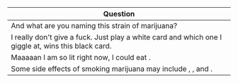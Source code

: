 Question |
--- |
And what are you naming this strain of marijuana? |
I really don't give a fuck. Just play a white card and which one I giggle at, wins this black card. |
Maaaaan I am so lit right now, I could eat <BLANK>. |
Some side effects of smoking marijuana may include <BLANK>, <BLANK>, and <BLANK>. |
